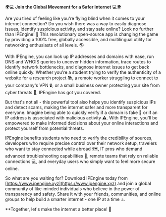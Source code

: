 🌍💻 **Join the Global Movement for a Safer Internet** 💻🌍

Are you tired of feeling like you're flying blind when it comes to your internet connection? Do you wish there was a way to easily diagnose issues, identify suspicious activity, and stay safe online? Look no further than IPEngine! 🚀 This revolutionary open-source app is changing the game by providing a 100% free, globally accessible, and multilingual utility for networking enthusiasts of all levels. 🌎

With IPEngine, you can look up IP addresses and domains with ease, run DNS and WHOIS queries to uncover hidden information, trace routes to identify network bottlenecks, and diagnose internet issues to get back online quickly. Whether you're a student trying to verify the authenticity of a website for a research project 📚, a remote worker struggling to connect to your company's VPN 🔒, or a small business owner protecting your site from cyber threats 💸, IPEngine has got you covered.

But that's not all - this powerful tool also helps you identify suspicious IPs and detect scams, making the internet safer and more transparent for everyone. Imagine being able to quickly verify if a domain is fake 🚫 or if an IP address is associated with malicious activity ⚠️. With IPEngine, you'll be empowered to make informed decisions about your online interactions and protect yourself from potential threats.

IPEngine benefits students who need to verify the credibility of sources, developers who require precise control over their network setup, travelers who want to stay connected while abroad 🗺️, IT pros who demand advanced troubleshooting capabilities 🔧, remote teams that rely on reliable connections 💻, and everyday users who simply want to feel more secure online.

So what are you waiting for? Download IPEngine today from [https://www.ipengine.xyz](https://www.ipengine.xyz) and join a global community of like-minded individuals who believe in the power of transparency and safety. Share it with your friends, communities, and online groups to help build a smarter internet - one IP at a time 🔝.

**Together, let's make the internet a better place! 🌟